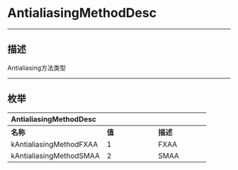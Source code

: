 # AntialiasingMethodDesc

------------------------------------------------------------------------------------------
## 描述

Antialiasing方法类型

------------------------------------------------------------------------------------------
## 枚举

|<div style="width:200px">AntialiasingMethodDesc</div>|<div style="width:100px"></div>|<div style="width:100px"></div>|
|:---|:---|:---|
|**名称**|**值**|**描述**|
|kAntialiasingMethodFXAA|1|FXAA|
|kAntialiasingMethodSMAA|2|SMAA|
